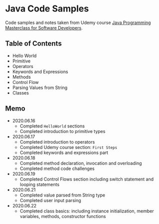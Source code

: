 # Java Code Samples

Code samples and notes taken from Udemy course [Java Programming Masterclass for Software Developers](https://www.udemy.com/course/java-the-complete-java-developer-course).

## Table of Contents

- Hello World
- Primitive
- Operators
- Keywords and Expressions
- Methods
- Control Flow
- Parsing Values from String
- Classes

## Memo
- 2020.06.16
  - Completed `HelloWorld` sections
  - Completed introduction to primitive types
- 2020.06.17
  - Completed introduction to operators
  - Completed Udemy course section: `First Steps`
  - Completed keywords and expressions part
- 2020.06.18
  - Completed method declaration, invocation and overloading
  - Completed method code challenges
- 2020.06.19
  - Completed Control Flows section including switch statement and looping statements
- 2020.06.21
  - Completed value parsed from String type
  - Completed user input parsing
- 2020.06.22
  - Completed class basics: including instance initialization, member variables, methods, constructor functions
